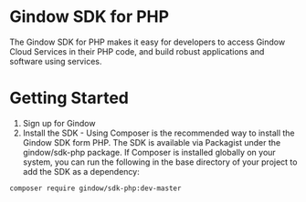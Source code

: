 # Gindow SDK for PHP
The Gindow SDK for PHP makes it easy for developers to access Gindow Cloud Services in their PHP code, and build robust applications and software using services.

# Getting Started
1. Sign up for Gindow
2. Install the SDK - Using Composer is the recommended way to install the Gindow SDK form PHP. The SDK is available via Packagist under the gindow/sdk-php package. If Composer is installed globally on your system, you can run the following in the base directory of your project to add the SDK as a dependency:

<code>composer require gindow/sdk-php:dev-master</code>
